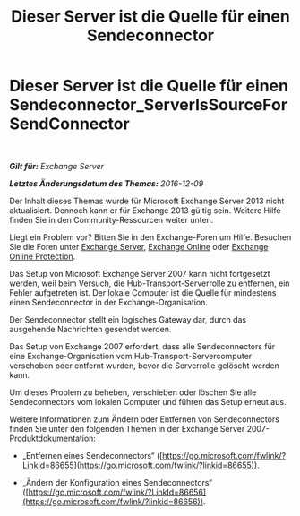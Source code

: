 ﻿---
title: 'Dieser Server ist die Quelle für einen Sendeconnector'
TOCTitle: Dieser Server ist die Quelle für einen Sendeconnector_ServerIsSourceForSendConnector
ms:assetid: 151c0014-c90c-4c52-8e74-4b3f1bc7aaf1
ms:mtpsurl: https://technet.microsoft.com/de-de/library/ms.exch.setupreadiness.serverissourceforsendconnector(v=EXCHG.150)
ms:contentKeyID: 50475062
ms.date: 04/24/2018
mtps_version: v=EXCHG.150
ms.translationtype: HT
---

# Dieser Server ist die Quelle für einen Sendeconnector\_ServerIsSourceForSendConnector

 

_**Gilt für:** Exchange Server_

_**Letztes Änderungsdatum des Themas:** 2016-12-09_

Der Inhalt dieses Themas wurde für Microsoft Exchange Server 2013 nicht aktualisiert. Dennoch kann er für Exchange 2013 gültig sein. Weitere Hilfe finden Sie in den Community-Ressourcen weiter unten.

Liegt ein Problem vor? Bitten Sie in den Exchange-Foren um Hilfe. Besuchen Sie die Foren unter [Exchange Server](https://go.microsoft.com/fwlink/p/?linkid=60612), [Exchange Online](https://go.microsoft.com/fwlink/p/?linkid=267542) oder [Exchange Online Protection](https://go.microsoft.com/fwlink/p/?linkid=285351).

Das Setup von Microsoft Exchange Server 2007 kann nicht fortgesetzt werden, weil beim Versuch, die Hub-Transport-Serverrolle zu entfernen, ein Fehler aufgetreten ist. Der lokale Computer ist die Quelle für mindestens einen Sendeconnector in der Exchange-Organisation.

Der Sendeconnector stellt ein logisches Gateway dar, durch das ausgehende Nachrichten gesendet werden.

Das Setup von Exchange 2007 erfordert, dass alle Sendeconnectors für eine Exchange-Organisation vom Hub-Transport-Servercomputer verschoben oder entfernt wurden, bevor die Serverrolle gelöscht werden kann.

Um dieses Problem zu beheben, verschieben oder löschen Sie alle Sendeconnectors vom lokalen Computer und führen das Setup erneut aus.

Weitere Informationen zum Ändern oder Entfernen von Sendeconnectors finden Sie unter den folgenden Themen in der Exchange Server 2007-Produktdokumentation:

  - „Entfernen eines Sendeconnectors“ ([https://go.microsoft.com/fwlink/?LinkId=86655](https://go.microsoft.com/fwlink/?linkid=86655)).

  - „Ändern der Konfiguration eines Sendeconnectors“ ([https://go.microsoft.com/fwlink/?LinkId=86656](https://go.microsoft.com/fwlink/?linkid=86656)).

